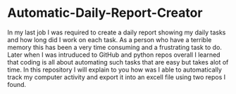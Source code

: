 # Automatic-Daily-Report-Creator
In my last job I was required to create a daily report showing my daily tasks and how long did I work on each task. As a person who have a terrible memory this has been a very time consuming and a frustrating task to do.   Later when I was intruduced to GitHub and python repos overall I learned that coding is all about automating such tasks that are easy but takes alot of time.  In this repository I will explain to you how was I able to automatically track my computer activity and export it into an excell file using two repos I found.
